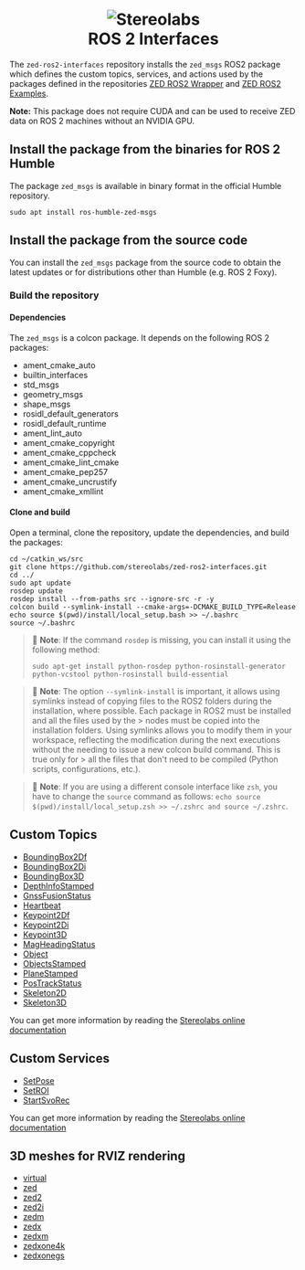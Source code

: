 <h1 align="center">
   <img src="./images/Picto+STEREOLABS_Black.jpg" alt="Stereolabs" title="Stereolabs" /><br \>
   ROS 2 Interfaces
</h1>

The `zed-ros2-interfaces` repository installs the `zed_msgs` ROS2 package which defines the custom topics, services, and actions used by the packages defined in the repositories  [ZED ROS2 Wrapper](https://github.com/stereolabs/zed-ros2-wrapper) and [ZED ROS2 Examples](https://github.com/stereolabs/zed-ros2-examples).

**Note:** This package does not require CUDA and can be used to receive ZED data on ROS 2 machines without an NVIDIA GPU.

## Install the package from the binaries for ROS 2 Humble

The package `zed_msgs` is available in binary format in the official Humble repository.

`sudo apt install ros-humble-zed-msgs`

## Install the package from the source code

You can install the `zed_msgs` package from the source code to obtain the latest updates or for distributions other than Humble (e.g. ROS 2 Foxy).

### Build the repository

#### Dependencies

The `zed_msgs` is a colcon package. It depends on the following ROS 2 packages:

- ament_cmake_auto
- builtin_interfaces
- std_msgs
- geometry_msgs
- shape_msgs
- rosidl_default_generators
- rosidl_default_runtime
- ament_lint_auto
- ament_cmake_copyright
- ament_cmake_cppcheck
- ament_cmake_lint_cmake
- ament_cmake_pep257
- ament_cmake_uncrustify
- ament_cmake_xmllint

#### Clone and build

Open a terminal, clone the repository, update the dependencies, and build the packages:

```
cd ~/catkin_ws/src
git clone https://github.com/stereolabs/zed-ros2-interfaces.git
cd ../
sudo apt update
rosdep update
rosdep install --from-paths src --ignore-src -r -y
colcon build --symlink-install --cmake-args=-DCMAKE_BUILD_TYPE=Release
echo source $(pwd)/install/local_setup.bash >> ~/.bashrc
source ~/.bashrc
```

> :pushpin: **Note**: If the command `rosdep` is missing, you can install it using the following method:
>
> `sudo apt-get install python-rosdep python-rosinstall-generator python-vcstool python-rosinstall build-essential`

> :pushpin: **Note**: The option `--symlink-install` is important, it allows using symlinks instead of copying files to the ROS2 folders during the installation, where possible. Each package in ROS2 must be installed and all the files used by the > nodes must be copied into the installation folders. Using symlinks allows you to modify them in your workspace, reflecting the modification during the next executions without the needing to issue a new colcon build command. This is true only for > all the files that don't need to be compiled (Python scripts, configurations, etc.).

> :pushpin: **Note**: If you are using a different console interface like `zsh`, you have to change the `source` command as follows: `echo source $(pwd)/install/local_setup.zsh >> ~/.zshrc and source ~/.zshrc`.

## Custom Topics

- [BoundingBox2Df](https://github.com/stereolabs/zed-ros2-interfaces/blob/master/msg/BoundingBox2Df.msg)
- [BoundingBox2Di](https://github.com/stereolabs/zed-ros2-interfaces/blob/master/msg/BoundingBox2Di.msg)
- [BoundingBox3D](https://github.com/stereolabs/zed-ros2-interfaces/blob/master/msg/BoundingBox3D.msg)
- [DepthInfoStamped](https://github.com/stereolabs/zed-ros2-interfaces/blob/master/msg/DepthInfoStamped.msg)
- [GnssFusionStatus](https://github.com/stereolabs/zed-ros2-interfaces/blob/master/msg/GnssFusionStatus.msg)
- [Heartbeat](https://github.com/stereolabs/zed-ros2-interfaces/blob/master/msg/Heartbeat.msg)
- [Keypoint2Df](https://github.com/stereolabs/zed-ros2-interfaces/blob/master/msg/Keypoint2Df.msg)
- [Keypoint2Di](https://github.com/stereolabs/zed-ros2-interfaces/blob/master/msg/Keypoint2Di.msg)
- [Keypoint3D](https://github.com/stereolabs/zed-ros2-interfaces/blob/master/msg/Keypoint3D.msg)
- [MagHeadingStatus](https://github.com/stereolabs/zed-ros2-interfaces/blob/master/msg/MagHeadingStatus.msg)
- [Object](https://github.com/stereolabs/zed-ros2-interfaces/blob/master/msg/Object.msg)
- [ObjectsStamped](https://github.com/stereolabs/zed-ros2-interfaces/blob/master/msg/ObjectsStamped.msg)
- [PlaneStamped](https://github.com/stereolabs/zed-ros2-interfaces/blob/master/msg/PlaneStamped.msg)
- [PosTrackStatus](https://github.com/stereolabs/zed-ros2-interfaces/blob/master/msg/PosTrackStatus.msg)
- [Skeleton2D](https://github.com/stereolabs/zed-ros2-interfaces/blob/master/msg/Skeleton2D.msg)
- [Skeleton3D](https://github.com/stereolabs/zed-ros2-interfaces/blob/master/msg/Skeleton3D.msg)

You can get more information by reading the [Stereolabs online documentation](https://www.stereolabs.com/docs/ros2/zed-node/)

## Custom Services

- [SetPose](https://github.com/stereolabs/zed-ros2-interfaces/blob/master/srv/SetPose.srv)
- [SetROI](https://github.com/stereolabs/zed-ros2-interfaces/blob/master/srv/SetROI.srv)
- [StartSvoRec](https://github.com/stereolabs/zed-ros2-interfaces/blob/master/srv/StartSvoRec.srv)

You can get more information by reading the [Stereolabs online documentation](https://www.stereolabs.com/docs/ros2/zed-node/#services)

## 3D meshes for RVIZ rendering

- [virtual](https://github.com/stereolabs/zed-ros2-interfaces/blob/master/meshes/virtual.stl)
- [zed](https://github.com/stereolabs/zed-ros2-interfaces/blob/master/meshes/zed.stl)
- [zed2](https://github.com/stereolabs/zed-ros2-interfaces/blob/master/meshes/zed2.stl)
- [zed2i](https://github.com/stereolabs/zed-ros2-interfaces/blob/master/meshes/zed2i.stl)
- [zedm](https://github.com/stereolabs/zed-ros2-interfaces/blob/master/meshes/zedm.stl)
- [zedx](https://github.com/stereolabs/zed-ros2-interfaces/blob/master/meshes/zedx.stl)
- [zedxm](https://github.com/stereolabs/zed-ros2-interfaces/blob/master/meshes/zedxm.stl)
- [zedxone4k](https://github.com/stereolabs/zed-ros2-interfaces/blob/master/meshes/zedxone4k.stl)
- [zedxonegs](https://github.com/stereolabs/zed-ros2-interfaces/blob/master/meshes/zedxonegs.stl)
